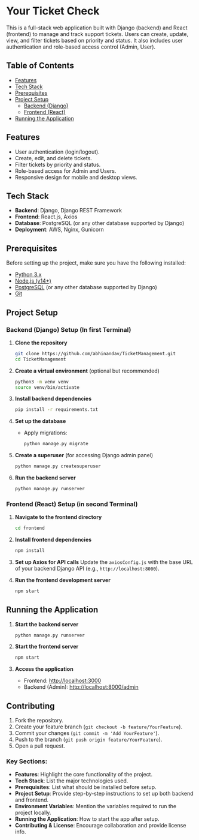 
# Your Ticket Check

This is a full-stack web application built with Django (backend) and React (frontend) to manage and track support tickets. Users can create, update, view, and filter tickets based on priority and status. It also includes user authentication and role-based access control (Admin, User).

## Table of Contents
- [Features](#features)
- [Tech Stack](#tech-stack)
- [Prerequisites](#prerequisites)
- [Project Setup](#project-setup)
  - [Backend (Django)](#backend-django-setup)
  - [Frontend (React)](#frontend-react-setup)
- [Running the Application](#running-the-application)


## Features
- User authentication (login/logout).
- Create, edit, and delete tickets.
- Filter tickets by priority and status.
- Role-based access for Admin and Users.
- Responsive design for mobile and desktop views.

## Tech Stack
- **Backend**: Django, Django REST Framework
- **Frontend**: React.js, Axios
- **Database**: PostgreSQL (or any other database supported by Django)
- **Deployment**: AWS, Nginx, Gunicorn

## Prerequisites
Before setting up the project, make sure you have the following installed:
- [Python 3.x](https://www.python.org/downloads/)
- [Node.js (v14+)](https://nodejs.org/en/download/)
- [PostgreSQL](https://www.postgresql.org/download/) (or any other database supported by Django)
- [Git](https://git-scm.com/)

## Project Setup

### Backend (Django) Setup (In first Terminal)

1. **Clone the repository**
   ```bash
   git clone https://github.com/abhinandav/TicketManagement.git
   cd TicketManagement
   ```

2. **Create a virtual environment** (optional but recommended)
   ```bash
   python3 -m venv venv
   source venv/bin/activate
   ```

3. **Install backend dependencies**
   ```bash
   pip install -r requirements.txt
   ```

4. **Set up the database**

   - Apply migrations:
     
     ```bash
     python manage.py migrate
     ```

5. **Create a superuser** (for accessing Django admin panel)
   ```bash
   python manage.py createsuperuser
   ```

6. **Run the backend server**
   ```bash
   python manage.py runserver
   ```

### Frontend (React) Setup (in second Terminal)

1. **Navigate to the frontend directory**
   ```bash
   cd frontend
   ```

2. **Install frontend dependencies**
   ```bash
   npm install
   ```

3. **Set up Axios for API calls**
   Update the `axiosConfig.js` with the base URL of your backend Django API (e.g., `http://localhost:8000`).

4. **Run the frontend development server**
   ```bash
   npm start
   ```



## Running the Application

1. **Start the backend server**
   ```bash
   python manage.py runserver
   ```

2. **Start the frontend server**
   ```bash
   npm start
   ```

3. **Access the application**
   - Frontend: [http://localhost:3000](http://localhost:3000)
   - Backend (Admin): [http://localhost:8000/admin](http://localhost:8000/admin)

## Contributing

1. Fork the repository.
2. Create your feature branch (`git checkout -b feature/YourFeature`).
3. Commit your changes (`git commit -m 'Add YourFeature'`).
4. Push to the branch (`git push origin feature/YourFeature`).
5. Open a pull request.


### Key Sections:
- **Features**: Highlight the core functionality of the project.
- **Tech Stack**: List the major technologies used.
- **Prerequisites**: List what should be installed before setup.
- **Project Setup**: Provide step-by-step instructions to set up both backend and frontend.
- **Environment Variables**: Mention the variables required to run the project locally.
- **Running the Application**: How to start the app after setup.
- **Contributing & License**: Encourage collaboration and provide license info.

